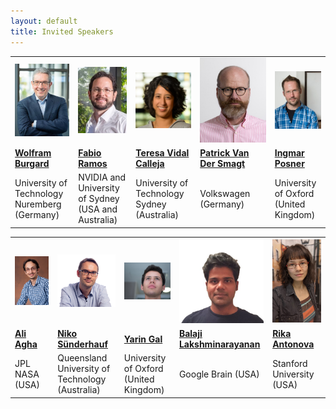 ```yaml
---
layout: default
title: Invited Speakers
---
```


<table class="table-condensed">
<tbody>
<tr>
<td><div class="circular--portrait"><img src="/img/burgard.jpg" alt="Wolfram Burgard"></div></td>
<td><div class="circular--portrait"><img src="/img/ramos.jpg" alt="Fabio Ramos"></div></td>
<td><div class="circular--square"><img src="/img/vidal_calleja.png" alt="Teresa Vidal Calleja"></div></td>
<td><div class="circular--portrait"><img src="/img/smagt.jpg" alt="Patrick Van Der Smagt"></div></td>
<td><div class="circular--portrait"><img src="/img/posner.png" alt="Ingmar Posner"></div></td>
</tr>
<tr>
<td><a href="http://www2.informatik.uni-freiburg.de/~burgard/"><b>Wolfram Burgard</b></a></td>
<td><a href="https://fabioramos.github.io/Home.html"><b>Fabio Ramos</b></a></td>
<td><a href="https://profiles.uts.edu.au/Teresa.VidalCalleja"><b>Teresa Vidal Calleja</b></a></td>
<td><a href="https://argmax.ai/team/patrick-van-der-smagt/"><b>Patrick Van Der Smagt</b></a></td>
<td><a href="https://eng.ox.ac.uk/people/ingmar-posner/"><b>Ingmar Posner</b></a></td>
</tr>
<tr>
<td>University of Technology Nuremberg (Germany)</td>
<td>NVIDIA and University of Sydney (USA and Australia)</td>
<td>University of Technology Sydney (Australia)</td>
<td>Volkswagen (Germany)</td>
<td>University of Oxford (United Kingdom)</td>
</tr>
</tbody>
</table>

<table class="table table-condensed">
<tbody>
<tr>
<td><div class="circular--portrait"><img src="/img/agha.jpg" alt="Ali Agha"></div></td>
<td><div class="circular--square"><img src="/img/suenderhauf.png" alt="Niko Sünderhauf"></div></td>
<td><div class="circular--landscape"><img src="/img/gal.jpg" alt="Yarin Gal"></div></td>
<td><div class="circular--square"><img src="/img/balaji.jpg" alt="Balaji Lakshminarayanan"></div></td>
<td><div class="circular--portrait"><img src="/img/antonova.png" alt="Rika Antonova"></div></td>
</tr>
<tr>
<td><a href="https://aliagha.site/"><b>Ali Agha</b></a></td>
<td><a href="https://nikosuenderhauf.github.io/"><b>Niko Sünderhauf</b></a></td>
<td><a href="https://www.cs.ox.ac.uk/people/yarin.gal/website/"><b>Yarin Gal</b></a></td>
<td><a href="http://www.gatsby.ucl.ac.uk/~balaji/"><b>Balaji Lakshminarayanan</b></a></td>
<td><a href="https://contactrika.github.io/"><b>Rika Antonova</b></a></td>
</tr>
<tr>
<td>JPL NASA (USA)</td>
<td>Queensland University of Technology (Australia)</td>
<td>University of Oxford (United Kingdom)</td>
<td>Google Brain (USA)</td>
<td>Stanford University (USA)</td>
</tr>
</tbody>
</table>